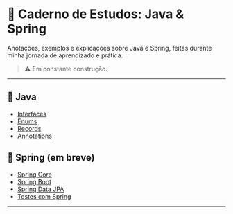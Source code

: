 # 📘 Caderno de Estudos: Java & Spring

Anotações, exemplos e explicações sobre Java e Spring, feitas durante minha jornada de aprendizado e prática.  
> ⚠️ Em constante construção.

---

## 📌 Java
- [Interfaces](./java/interfaces.md)
- [Enums](./java/enums.md)
- [Records](./java/records.md)
- [Annotations](./java/annotations.md)

## 🌱 Spring (em breve)
- [Spring Core]()
- [Spring Boot]()
- [Spring Data JPA]()
- [Testes com Spring]()

---
